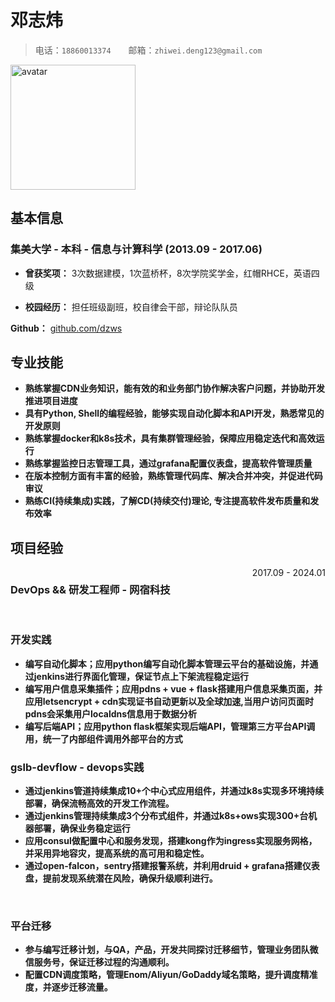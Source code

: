 # 邓志炜

> 电话：`18860013374`&emsp;&emsp;邮箱：`zhiwei.deng123@gmail.com`

<img src="https://avatars.githubusercontent.com/u/583231?v=4" alt="avatar" width="200" height="200">

## 基本信息

### 集美大学 - 本科 - 信息与计算科学 (2013.09 - 2017.06)

- **曾获奖项：** 3次数据建模，1次蓝桥杯，8次学院奖学金，红帽RHCE，英语四级

- **校园经历：** 担任班级副班，校自律会干部，辩论队队员

**Github：** [github.com/dzws](https://github.com/dzws)&ensp;

## 专业技能
- **熟练掌握CDN业务知识，能有效的和业务部门协作解决客户问题，并协助开发推进项目进度**
- **具有Python, Shell的编程经验，能够实现自动化脚本和API开发，熟悉常见的开发原则**
- **熟练掌握docker和k8s技术，具有集群管理经验，保障应用稳定迭代和高效运行**
- **熟练掌握监控日志管理工具，通过grafana配置仪表盘，提高软件管理质量**
- **在版本控制方面有丰富的经验，熟练管理代码库、解决合并冲突，并促进代码审议**
- **熟练CI(持续集成)实践，了解CD(持续交付)理论, 专注提高软件发布质量和发布效率**

## 项目经验

<div style="display: flex; justify-content: space-between;">
    <h3>DevOps && 研发工程师 - 网宿科技</h3> <span style="text-align: right">2017.09 - 2024.01</span>
</div>
&nbsp;

### 开发实践
- **编写自动化脚本；应用python编写自动化脚本管理云平台的基础设施，并通过jenkins进行界面化管理，保证节点上下架流程稳定运行**
- **编写用户信息采集插件；应用pdns + vue + flask搭建用户信息采集页面，并应用letsencrypt + cdn实现证书自动更新以及全球加速,当用户访问页面时pdns会采集用户localdns信息用于数据分析**
- **编写后端API；应用python flask框架实现后端API，管理第三方平台API调用，统一了内部组件调用外部平台的方式**

### gslb-devflow - devops实践
- **通过jenkins管道持续集成10+个中心式应用组件，并通过k8s实现多环境持续部署，确保流畅高效的开发工作流程。**
- **通过jenkins管理持续集成3个分布式组件，并通过k8s+ows实现300+台机器部署，确保业务稳定运行**
- **应用consul做配置中心和服务发现，搭建kong作为ingress实现服务网格，并采用异地容灾，提高系统的高可用和稳定性。**
- **通过open-falcon，sentry搭建报警系统，并利用druid + grafana搭建仪表盘，提前发现系统潜在风险，确保升级顺利进行。**

&nbsp;
### 平台迁移
- **参与编写迁移计划，与QA，产品，开发共同探讨迁移细节，管理业务团队微信服务号，保证迁移过程的沟通顺利。**
- **配置CDN调度策略，管理Enom/Aliyun/GoDaddy域名策略，提升调度精准度，并逐步迁移流量。**

